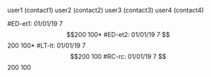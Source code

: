 user1 (contact1)
user2 (contact2)
user3 (contact3)
user4 (contact4)

#ED-et1:  01/01/19  7   $$200  100*
#ED-et2:  01/01/19  7   $$200  100*
#LT-lt:  01/01/19  7   $$200  100
#RC-rc:  01/01/19  7   $$200  100
